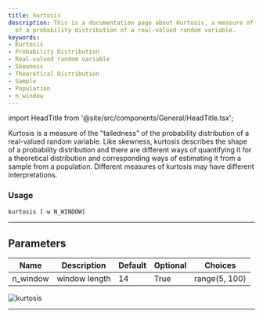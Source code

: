 ```yaml
---
title: kurtosis
description: This is a documentation page about Kurtosis, a measure of the 'tailedness'
  of a probability distribution of a real-valued random variable.
keywords:
- Kurtosis
- Probability Distribution
- Real-valued random variable
- Skewness
- Theoretical Distribution
- Sample
- Population
- n_window
---
```


import HeadTitle from '@site/src/components/General/HeadTitle.tsx';

<HeadTitle title="crypto/qa/kurtosis - Reference | OpenBB Terminal Docs" />

Kurtosis is a measure of the "tailedness" of the probability distribution of a real-valued random variable. Like skewness, kurtosis describes the shape of a probability distribution and there are different ways of quantifying it for a theoretical distribution and corresponding ways of estimating it from a sample from a population. Different measures of kurtosis may have different interpretations.

### Usage

```python
kurtosis [-w N_WINDOW]
```

---

## Parameters

| Name | Description | Default | Optional | Choices |
| ---- | ----------- | ------- | -------- | ------- |
| n_window | window length | 14 | True | range(5, 100) |

![kurtosis](https://user-images.githubusercontent.com/46355364/154307174-68671146-9551-4c2f-a179-db1d4b20b992.png)

---
